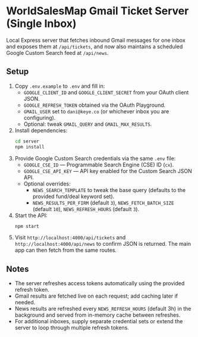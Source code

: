 # WorldSalesMap Gmail Ticket Server (Single Inbox)

Local Express server that fetches inbound Gmail messages for one inbox and exposes them at `/api/tickets`, and now also maintains a scheduled Google Custom Search feed at `/api/news`.

## Setup

1. Copy `.env.example` to `.env` and fill in:
   - `GOOGLE_CLIENT_ID` and `GOOGLE_CLIENT_SECRET` from your OAuth client JSON.
   - `GOOGLE_REFRESH_TOKEN` obtained via the OAuth Playground.
   - `GMAIL_USER` set to `dani@keye.co` (or whichever inbox you are configuring).
   - Optional: tweak `GMAIL_QUERY` and `GMAIL_MAX_RESULTS`.
2. Install dependencies:
   ```bash
   cd server
   npm install
   ```
3. Provide Google Custom Search credentials via the same `.env` file:
   - `GOOGLE_CSE_ID` — Programmable Search Engine (CSE) ID (`cx`).
   - `GOOGLE_CSE_API_KEY` — API key enabled for the Custom Search JSON API.
   - Optional overrides:
     - `NEWS_SEARCH_TEMPLATE` to tweak the base query (defaults to the provided fund/deal keyword set).
     - `NEWS_RESULTS_PER_FIRM` (default `3`), `NEWS_FETCH_BATCH_SIZE` (default `10`), `NEWS_REFRESH_HOURS` (default `3`).
4. Start the API:
   ```bash
   npm start
   ```
5. Visit `http://localhost:4000/api/tickets` and `http://localhost:4000/api/news` to confirm JSON is returned. The main app can then fetch from the same routes.

## Notes

- The server refreshes access tokens automatically using the provided refresh token.
- Gmail results are fetched live on each request; add caching later if needed.
- News results are refreshed every `NEWS_REFRESH_HOURS` (default 3h) in the background and served from in-memory cache between refreshes.
- For additional inboxes, supply separate credential sets or extend the server to loop through multiple refresh tokens.
